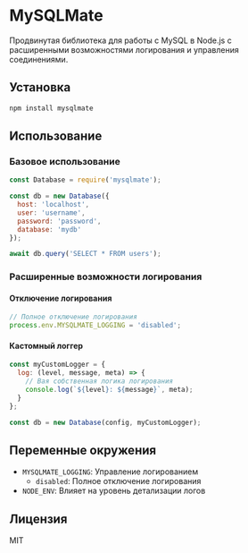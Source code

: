 # MySQLMate

Продвинутая библиотека для работы с MySQL в Node.js с расширенными возможностями логирования и управления соединениями.

## Установка

```bash
npm install mysqlmate
```

## Использование

### Базовое использование

```javascript
const Database = require('mysqlmate');

const db = new Database({
  host: 'localhost',
  user: 'username',
  password: 'password',
  database: 'mydb'
});

await db.query('SELECT * FROM users');
```

### Расширенные возможности логирования

#### Отключение логирования

```javascript
// Полное отключение логирования
process.env.MYSQLMATE_LOGGING = 'disabled';
```

#### Кастомный логгер

```javascript
const myCustomLogger = {
  log: (level, message, meta) => {
    // Вая собственная логика логирования
    console.log(`${level}: ${message}`, meta);
  }
};

const db = new Database(config, myCustomLogger);
```

## Переменные окружения

- `MYSQLMATE_LOGGING`: Управление логированием
  - `disabled`: Полное отключение логирования
- `NODE_ENV`: Влияет на уровень детализации логов

## Лицензия

MIT 